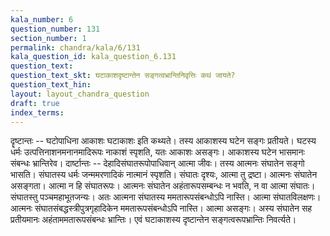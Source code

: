 ```yaml
---
kala_number: 6
question_number: 131
section_number: 1
permalink: chandra/kala/6/131
kala_question_id: kala_question_6.131
question_text: 
question_text_skt: घटाकाशदृष्टान्तेन सङ्गत्वभ्रान्तिनिवृत्तिः कथं जायते?
question_text_hin: 
layout: layout_chandra_question
draft: true
index_terms:
---
```


<!-- skt-start -->
दॄष्टान्तः -- घटोपाधिना आकाशः घटाकाशः इति कथ्यते। तस्य आकाशस्य घटेन सङ्गः प्रतीयते। घटस्य धर्मः उत्पत्तिनाशनमनानमादिरूपः नाकाशं स्पृशति, यतः आकाशः असङ्गः। आकाशस्य घटेन भासमानः संबन्धः भ्रान्तिरेव। 
दार्ष्टान्तः -- देहादिसंघातरूपोपाधिवान् आत्मा जीवः। तस्य आत्मनः संघातेन सङ्गो भासति। संघातस्य धर्मः जन्ममरणादिकं नात्मानं स्पृशति। संघातः दृश्यः, आत्मा तु द्रष्टा। आत्मनः संघातेन असङ्गता। आत्मा न हि संघातरूपः। आत्मनः संघातेन अहंतारूपसम्बन्धः न भवति, न वा आत्मा संघातः। संघातस्तु पञ्चमहाभूतजन्यः। अतः आत्मना संघातस्य ममतारूपसंबन्धोऽपि नास्ति। आत्मा संघातविलक्षणः। आत्मनः संघातसंबद्धस्त्रीपुत्रगृहादिकेन ममतारूपसंबन्धोऽपि नास्ति। आत्मा असङ्गः। अस्य संघातेन सह प्रतीयमानः अहंताममतारूपसंबन्धः भ्रान्तिः।
एवं घटाकाशस्य दृष्टान्तेन सङ्गत्वरूपभ्रान्तिः निवर्त्यते।
<!-- skt-end -->

<!-- eng-start -->
<!-- eng-end -->

